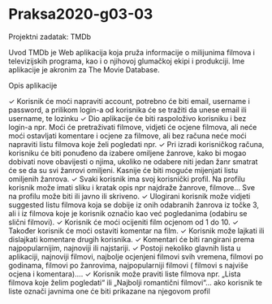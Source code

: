 # Praksa2020-g03-03
Projektni zadatak: TMDb

Uvod
TMDb je Web aplikacija koja pruža informacije o milijunima filmova i televizijskih programa, kao i o njihovoj glumačkoj ekipi i produkciji. Ime aplikacije je akronim za The Movie Database. 

Opis aplikacije

✓	Korisnik će moći napraviti account, potrebno će biti email, username i password, a prilikom login-a od korisnika će se tražiti da unese email ili username, te lozinku 
✓	Dio aplikacije će biti raspoloživo korisniku i bez login-a npr. Moći će pretraživati filmove, vidjeti će ocjene filmova, ali neće moći ostavljati komentare i ocjene za filmove, ali bez računa neće moći napraviti listu filmova koje želi pogledati npr. 
✓	Pri izradi korisničkog računa, korisniku će biti ponuđeno da izabere omiljene žanrove, kako bi mogao dobivati nove obavijesti o njima, ukoliko ne odabere niti jedan žanr smatrat će se da su svi žanrovi omiljeni. Kasnije će biti moguće mijenjati listu omiljenih žanrova. 
✓	Svaki korisnik ima svoj korisnički profil. Na profilu korisnik može imati sliku i kratak opis npr najdraže žanrove, filmove… Sve na profilu može biti ili javno ili skriveno. 
✓	Ulogirani korisnik može vidjeti suggested listu filmova koja se dobije iz onih odabranih žanrova iz točke 3, ali i iz filmova koje je korisnik označio kao već pogledanima (odabiru se slični filmovi). 
✓	Korisnik će moći ocijeniti film ocjenom od 1 do 10. 
✓	Također korisnik će moći ostaviti komentar na film. 
✓	Korisnik može lajkati ili dislajkati komentare drugih korisnika. 
✓	Komentari će biti rangirani prema najpopularnijim, najnoviji ili najstariji. 
✓	Postoji nekoliko glavnih lista u aplikaciji, najnoviji filmovi, najbolje ocjenjeni filmovi svih vremena, filmovi po godinama, filmovi po žanrovima, najpopularniji filmovi ( filmovi s najviše ocjena i komentara)…. 
✓	Korisnik može praviti liste filmova npr. „Lista filmova koje želim pogledati“ ili  „Najbolji romantični filmovi“… ako korisnik te liste označi javnima one će biti prikazane na njegovom profil 


